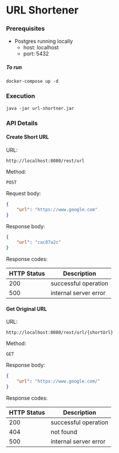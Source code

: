 # URL Shortener

### Prerequisites
* Postgres running locally
  * host: localhost
  * port: 5432
##### To run

````
docker-compose up -d
````

### Execution

```
java -jar url-shortner.jar
```

### API Details
#### Create Short URL
URL:

`http://localhost:8080/rest/url`

Method:

````
POST
````
Request body:
```JSON
{
    "url": "https://www.google.com"
}
```
Response body:
```JSON
{
    "url": "cac87a2c"
}
```
Response codes:

| HTTP Status | Description           |
|-------------|-----------------------|
| 200         | successful operation  |
| 500         | internal server error |

#### Get Original URL
URL:

`http://localhost:8080/rest/url/{shortUrl}`

Method:
````
GET
````

Response body:
```JSON
{
    "url": "https://www.google.com/"
}
```
Response codes:

| HTTP Status | Description           |
|-------------|-----------------------|
| 200         | successful operation  |
| 404         | not found             |
| 500         | internal server error |
